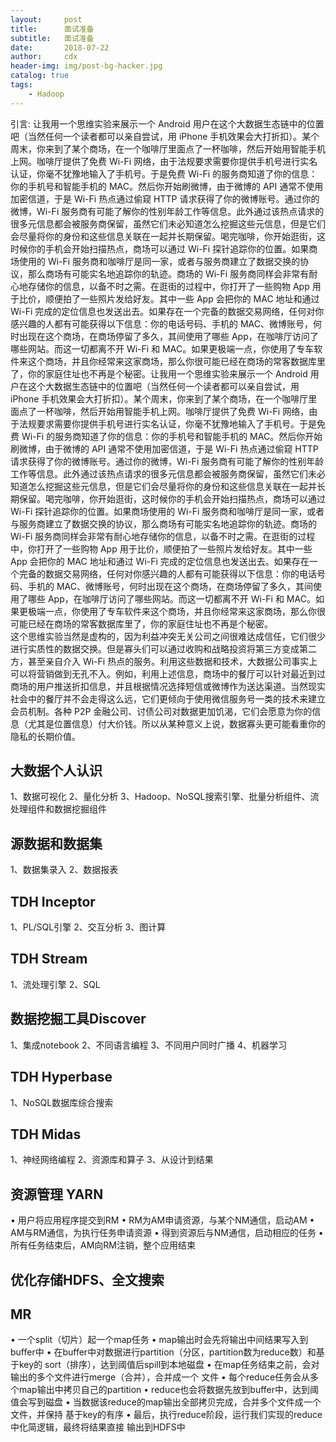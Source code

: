 ```yaml
---
layout:     post
title:      面试准备
subtitle:   面试准备
date:       2018-07-22
author:     cdx
header-img: img/post-bg-hacker.jpg
catalog: true
tags:
    - Hadoop
---
```

引言:
让我用一个思维实验来展示一个 Android 用户在这个大数据生态链中的位置吧（当然任何一个读者都可以亲自尝试，用 iPhone 手机效果会大打折扣）。某个周末，你来到了某个商场，在一个咖啡厅里面点了一杯咖啡，然后开始用智能手机上网。咖啡厅提供了免费 Wi-Fi 网络，由于法规要求需要你提供手机号进行实名认证，你毫不犹豫地输入了手机号。于是免费 Wi-Fi 的服务商知道了你的信息：你的手机号和智能手机的 MAC。然后你开始刷微博，由于微博的 API 通常不使用加密信道，于是 Wi-Fi 热点通过偷窥 HTTP 请求获得了你的微博账号。通过你的微博，Wi-Fi 服务商有可能了解你的性别年龄工作等信息。此外通过该热点请求的很多元信息都会被服务商保留，虽然它们未必知道怎么挖掘这些元信息，但是它们会尽量将你的身份和这些信息关联在一起并长期保留。喝完咖啡，你开始逛街，这时候你的手机会开始扫描热点，商场可以通过 Wi-Fi 探针追踪你的位置。如果商场使用的 Wi-Fi 服务商和咖啡厅是同一家，或者与服务商建立了数据交换的协议，那么商场有可能实名地追踪你的轨迹。商场的 Wi-Fi 服务商同样会非常有耐心地存储你的信息，以备不时之需。在逛街的过程中，你打开了一些购物 App 用于比价，顺便拍了一些照片发给好友。其中一些 App 会把你的 MAC 地址和通过 Wi-Fi 完成的定位信息也发送出去。如果存在一个完备的数据交易网络，任何对你感兴趣的人都有可能获得以下信息：你的电话号码、手机的 MAC、微博账号，何时出现在这个商场，在商场停留了多久，其间使用了哪些 App，在咖啡厅访问了哪些网站。而这一切都离不开 Wi-Fi 和 MAC。如果更极端一点，你使用了专车软件来这个商场，并且你经常来这家商场，那么你很可能已经在商场的常客数据库里了，你的家庭住址也不再是个秘密。让我用一个思维实验来展示一个 Android 用户在这个大数据生态链中的位置吧（当然任何一个读者都可以亲自尝试，用 iPhone 手机效果会大打折扣）。某个周末，你来到了某个商场，在一个咖啡厅里面点了一杯咖啡，然后开始用智能手机上网。咖啡厅提供了免费 Wi-Fi 网络，由于法规要求需要你提供手机号进行实名认证，你毫不犹豫地输入了手机号。于是免费 Wi-Fi 的服务商知道了你的信息：你的手机号和智能手机的 MAC。然后你开始刷微博，由于微博的 API 通常不使用加密信道，于是 Wi-Fi 热点通过偷窥 HTTP 请求获得了你的微博账号。通过你的微博，Wi-Fi 服务商有可能了解你的性别年龄工作等信息。此外通过该热点请求的很多元信息都会被服务商保留，虽然它们未必知道怎么挖掘这些元信息，但是它们会尽量将你的身份和这些信息关联在一起并长期保留。喝完咖啡，你开始逛街，这时候你的手机会开始扫描热点，商场可以通过 Wi-Fi 探针追踪你的位置。如果商场使用的 Wi-Fi 服务商和咖啡厅是同一家，或者与服务商建立了数据交换的协议，那么商场有可能实名地追踪你的轨迹。商场的 Wi-Fi 服务商同样会非常有耐心地存储你的信息，以备不时之需。在逛街的过程中，你打开了一些购物 App 用于比价，顺便拍了一些照片发给好友。其中一些 App 会把你的 MAC 地址和通过 Wi-Fi 完成的定位信息也发送出去。如果存在一个完备的数据交易网络，任何对你感兴趣的人都有可能获得以下信息：你的电话号码、手机的 MAC、微博账号，何时出现在这个商场，在商场停留了多久，其间使用了哪些 App，在咖啡厅访问了哪些网站。而这一切都离不开 Wi-Fi 和 MAC。如果更极端一点，你使用了专车软件来这个商场，并且你经常来这家商场，那么你很可能已经在商场的常客数据库里了，你的家庭住址也不再是个秘密。<br>
这个思维实验当然是虚构的，因为利益冲突无关公司之间很难达成信任，它们很少进行实质性的数据交换。但是寡头们可以通过收购和战略投资将第三方变成第二方，甚至亲自介入 Wi-Fi 热点的服务。利用这些数据和技术，大数据公司事实上可以将营销做到无孔不入。例如，利用上述信息，商场中的餐厅可以针对最近到过商场的用户推送折扣信息，并且根据情况选择短信或微博作为送达渠道。当然现实社会中的餐厅并不会走得这么远，它们更倾向于使用微信服务号一类的技术来建立会员机制。各种 P2P 金融公司、讨债公司对数据更加饥渴，它们会愿意为你的信息（尤其是位置信息）付大价钱。所以从某种意义上说，数据寡头更可能看重你的隐私的长期价值。<br>

## 大数据个人认识
1、数据可视化
2、量化分析
3、Hadoop、NoSQL搜索引擎、批量分析组件、流处理组件和数据挖掘组件
## 源数据和数据集
1、数据集录入
2、数据报表
## TDH Inceptor
1、PL/SQL引擎
2、交互分析
3、图计算
## TDH Stream
1、流处理引擎
2、SQL
## 数据挖掘工具Discover
1、集成notebook
2、不同语言编程
3、不同用户同时广播
4、机器学习
## TDH Hyperbase
1、NoSQL数据库综合搜索
## TDH Midas
1、神经网络编程
2、资源库和算子
3、从设计到结果
## 资源管理 YARN
• 用户将应用程序提交到RM 
• RM为AM申请资源，与某个NM通信，启动AM 
• AM与RM通信，为执行任务申请资源 
• 得到资源后与NM通信，启动相应的任务
• 所有任务结束后，AM向RM注销，整个应用结束
## 优化存储HDFS、全文搜索
## MR
• 一个split（切片）起一个map任务 • map输出时会先将输出中间结果写入到buffer中 
• 在buffer中对数据进行partition（分区，partition数为reduce数）和基于key的 sort（排序），达到阈值后spill到本地磁盘 
• 在map任务结束之前，会对输出的多个文件进行merge（合并），合并成一个 文件 • 每个reduce任务会从多个map输出中拷贝自己的partition 
• reduce也会将数据先放到buffer中，达到阈值会写到磁盘 
• 当数据该reduce的map输出全部拷贝完成，合并多个文件成一个文件，并保持 基于key的有序 
• 最后，执行reduce阶段，运行我们实现的reduce中化简逻辑，最终将结果直接 输出到HDFS中